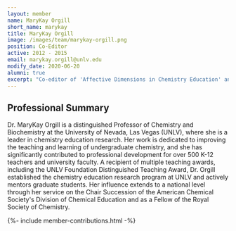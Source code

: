 ```yaml
---
layout: member
name: MaryKay Orgill
short_name: marykay
title: MaryKay Orgill
image: /images/team/marykay-orgill.png
position: Co-Editor
active: 2012 - 2015
email: marykay.orgill@unlv.edu
modify_date: 2020-06-20  
alumni: true
excerpt: "Co-editor of 'Affective Dimensions in Chemistry Education' and a Professor of Chemistry at UNLV, her research focuses on enhancing chemistry instruction and providing professional development for K-12 educators."
---
```


## Professional Summary

<div class="card bg-light mb-3">
<div class="card-body">
<p class="card-text">
Dr. MaryKay Orgill is a distinguished Professor of Chemistry and Biochemistry at the University of Nevada, Las Vegas (UNLV), where she is a leader in chemistry education research. Her work is dedicated to improving the teaching and learning of undergraduate chemistry, and she has significantly contributed to professional development for over 500 K-12 teachers and university faculty. A recipient of multiple teaching awards, including the UNLV Foundation Distinguished Teaching Award, Dr. Orgill established the chemistry education research program at UNLV and actively mentors graduate students. Her influence extends to a national level through her service on the Chair Succession of the American Chemical Society's Division of Chemical Education and as a Fellow of the Royal Society of Chemistry.
</p>
</div>
</div>

{%- include member-contributions.html -%}